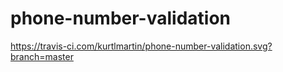 # phone-number-validation

https://travis-ci.com/kurtlmartin/phone-number-validation.svg?branch=master
